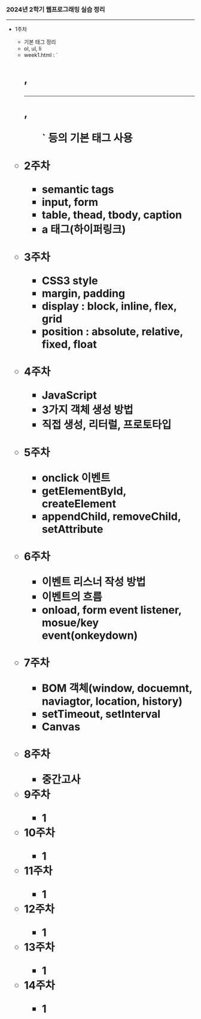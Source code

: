 <h3>2024년 2학기 웹프로그래밍 실습 정리</h3>
<hr>
<ul>
  <li>1주차</li>
  <ul>
    <li>기본 태그 정리</li>
    <li>ol, ul, li</li>
    <li>week1.html : `<h1>, <hr>, <ul>` 등의 기본 태그 사용</li>
  </ul>
  <br>
  <li>2주차</li>
  <ul>
    <li>semantic tags</li>
    <li>input, form</li>
    <li>table, thead, tbody, caption</li>
    <li>a 태그(하이퍼링크)</li>
  </ul>
  <br>
  <li>3주차</li>
  <ul>
    <li>CSS3 style</li>
    <li>margin, padding</li>
    <li>display : block, inline, flex, grid</li>
    <li>position : absolute, relative, fixed, float</li>
  </ul>
  <br>
  <li>4주차</li>
  <ul>
    <li>JavaScript</li>
    <li>3가지 객체 생성 방법</li>
    <li>직접 생성, 리터럴, 프로토타입</li>
  </ul>
  <br>
  <li>5주차</li>
  <ul>
    <li>onclick 이벤트</li>
    <li>getElementById, createElement</li>
    <li>appendChild, removeChild, setAttribute</li>
  </ul>
  <br>
  <li>6주차</li>
  <ul>
    <li>이벤트 리스너 작성 방법</li>
    <li>이벤트의 흐름</li>
    <li>onload, form event listener, mosue/key event(onkeydown)</li>
  </ul>
  <br>
  <li>7주차</li>
  <ul>
    <li>BOM 객체(window, docuemnt, naviagtor, location, history)</li>
    <li>setTimeout, setInterval</li>
    <li>Canvas</li>
  </ul>
  <br>
  <li>8주차</li>
  <ul>
    <li>중간고사</li>
  </ul>
  <li>9주차</li>
  <ul>
    <li>1</li>
  </ul>
  <li>10주차</li>
  <ul>
    <li>1</li>
  </ul>
  <li>11주차</li>
  <ul>
    <li>1</li>
  </ul>
  <li>12주차</li>
  <ul>
    <li>1</li>
  </ul>
  <li>13주차</li>
  <ul>
    <li>1</li>
  </ul>
  <li>14주차</li>
  <ul>
    <li>1</li>
  </ul>
</ul>
